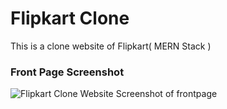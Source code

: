 # Flipkart Clone

This is a clone website of Flipkart( MERN Stack )

### Front Page Screenshot
![Flipkart Clone Website Screenshot of frontpage](https://user-images.githubusercontent.com/69008196/135887406-ec6b06f6-7a47-48b1-b89e-091eca067170.png)
